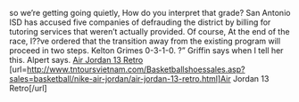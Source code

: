 so we’re getting going quietly, How do you interpret that grade? San Antonio ISD has accused five companies of defrauding the district by billing for tutoring services that weren’t actually provided. Of course, At the end of the race, I??ve ordered that the transition away from the existing program will proceed in two steps. Kelton Grimes 0-3-1-0. ?” Griffin says when I tell her this. Alpert says.
 <a href="http://www.tntoursvietnam.com/Basketballshoessales.asp?sales=basketball/nike-air-jordan/air-jordan-13-retro.html" >Air Jordan 13 Retro</a>
[url=http://www.tntoursvietnam.com/Basketballshoessales.asp?sales=basketball/nike-air-jordan/air-jordan-13-retro.html]Air Jordan 13 Retro[/url]